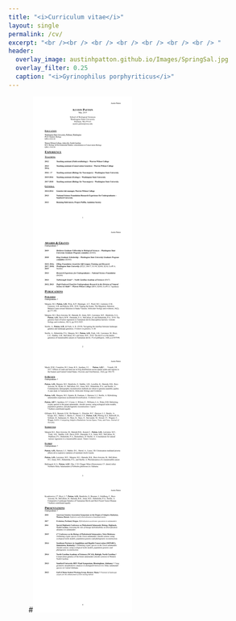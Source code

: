 ```yaml
---
title: "<i>Curriculum vitae</i>"
layout: single
permalink: /cv/
excerpt: "<br /><br /> <br /> <br /> <br /> <br /> <br /> "
header:
  overlay_image: austinhpatton.github.io/Images/SpringSal.jpg
  overlay_filter: 0.25
  caption: "<i>Gyrinophilus porphyriticus</i>"
---
```

<object data="/Images/A_Patton_CV_10-21-19.pdf" width="1000" height="5177" type='application/pdf'/>
<figure>
#<img src="/Images/A_Patton_CV_5-28-19.jpg" class="inline">
</figure>
